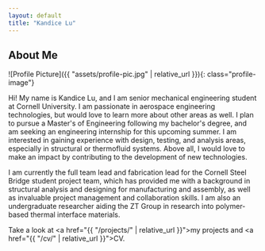 ```yaml
---
layout: default
title: "Kandice Lu"
---
```


## About Me
![Profile Picture]({{ "assets/profile-pic.jpg" | relative_url }}){: class="profile-image"}

Hi! My name is Kandice Lu, and I am senior mechanical engineering student at Cornell University. I am passionate in aerospace engineering technologies, but would love to learn more about other areas as well. I plan to pursue a Master's of Engineering following my bachelor's degree, and am seeking an engineering internship for this upcoming summer. I am interested in gaining experience with design, testing, and analysis areas, especially in structural or thermofluid systems. Above all, I would love to make an impact by contributing to the development of new technologies.

I am currently the full team lead and fabrication lead for the Cornell Steel Bridge student project team, which has provided me with a background in structural analysis and designing for manufacturing and assembly, as well as invaluable project management and collaboration skills. I am also an undergraduate researcher aiding the ZT Group in research into polymer-based thermal interface materials.


Take a look at <a href="{{ "/projects/" | relative_url }}">my projects</a> and <a href="{{ "/cv/" | relative_url }}">CV</a>.
